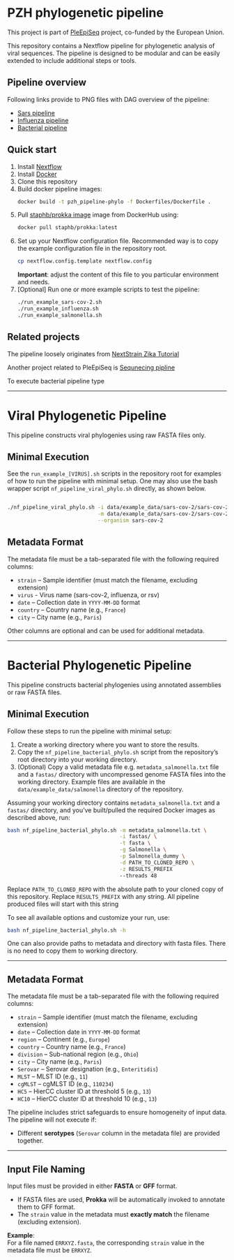 PZH phylogenetic pipeline
=========================

This project is part of [PleEpiSeq](https://www.pzh.gov.pl/projekty-i-programy/plepiseq/) project, co-funded by the European Union.

This repository contains a Nextflow pipeline for phylogenetic analysis of viral sequences. The pipeline is designed to be modular and can be easily extended to include additional steps or tools.

Pipeline overview
-----------------
Following links provide to PNG files with DAG overview of the pipeline:
- [Sars pipeline](dag_png/nf_sars_phylogenetic_pipeline.png)
- [Influenza pipeline](dag_png/nf_influenza_phylogenetic_pipeline.png)
- [Bacterial pipeline](dag_png/nf_bacterial_phylogenetic_pipeline.png)

Quick start
-----------

1. Install [Nextflow](https://www.nextflow.io/docs/latest/install.html)
2. Install [Docker](https://docs.docker.com/engine/install/)
3. Clone this repository
4. Build docker pipeline images:
   ```bash
   docker build -t pzh_pipeline-phylo -f Dockerfiles/Dockerfile .
   ```
5. Pull [staphb/prokka image](https://hub.docker.com/r/staphb/prokka) image from DockerHub using:
   ```bash
   docker pull staphb/prokka:latest
   ```
6. Set up your Nextflow configuration file. Recommended way is to copy the example configuration file in the repository root.
   ```bash
   cp nextflow.config.template nextflow.config
   ```
   **Important**: adjust the content of this file to you particular environment and needs.
7. [Optional] Run one or more example scripts to test the pipeline:
   ```bash
   ./run_example_sars-cov-2.sh
   ./run_example_influenza.sh
   ./run_example_salmonella.sh
    ```

Related projects
----------------

The pipeline loosely originates from [NextStrain Zika Tutorial](https://github.com/nextstrain/zika-tutorial)

Another project related to PleEpiSeq is [Sequnecing pipline](https://github.com/mkadlof/pzh_pipeline_viral)

To execute bacterial pipeline type

-----------------------------------------------------------------

# Viral Phylogenetic Pipeline

This pipeline constructs viral phylogenies using raw FASTA files only.

## Minimal Execution

See the `run_example_[VIRUS].sh` scripts in the repository root for examples of how to run the pipeline with minimal setup. One may also use the bash wrapper script `nf_pipeline_viral_phylo.sh` directly, as shown below.

```bash

./nf_pipeline_viral_phylo.sh -i data/example_data/sars-cov-2/sars-cov-2.fasta \
                             -m data/example_data/sars-cov-2/sars-cov-2_metadata.tsv \
                             --organism sars-cov-2
```

## Metadata Format

The metadata file must be a tab-separated file with the following required columns:

- `strain` – Sample identifier (must match the filename, excluding extension)
- `virus` - Virus name (sars-cov-2, influenza, or rsv)
- `date` – Collection date in `YYYY-MM-DD` format
- `country` – Country name (e.g., `France`)
- `city` – City name (e.g., `Paris`)

Other columns are optional and can be used for additional metadata.

-----------------------------------------------------------------

# Bacterial Phylogenetic Pipeline

This pipeline constructs bacterial phylogenies using annotated assemblies or raw FASTA files.

## Minimal Execution

Follow these steps to run the pipeline with minimal setup:

1. Create a working directory where you want to store the results.
2. Copy the `nf_pipeline_bacterial_phylo.sh` script from the repository’s root directory into your working directory.
3. (Optional) Copy a valid metadata file e.g. `metadata_salmonella.txt` file and a `fastas/` directory with uncompressed genome FASTA files into the working directory.  Example files are available in the `data/example_data/salmonella` directory of the repository.

Assuming your working directory contains `metadata_salmonella.txt` and a `fastas/` directory, and you’ve built/pulled the required Docker images as described above, run:

```bash
bash nf_pipeline_bacterial_phylo.sh -m metadata_salmonella.txt \
                                    -i fastas/ \
                                    -t fasta \
                                    -g Salmonella \
                                    -p Salmonella_dummy \
                                    -d PATH_TO_CLONED_REPO \
                                    -z RESULTS_PREFIX
                                    --threads 48
```

Replace `PATH_TO_CLONED_REPO` with the absolute path to your cloned copy of this repository.
Replace `RESULTS_PREFIX` with any string. All pipeline produced files will start with this string

To see all available options and customize your run, use:

```bash
bash nf_pipeline_bacterial_phylo.sh -h
```

One can also provide paths to metadata and directory with fasta files. There is no need to copy them to working directory.

---

## Metadata Format

The metadata file must be a tab-separated file with the following required columns:

- `strain` – Sample identifier (must match the filename, excluding extension)
- `date` – Collection date in `YYYY-MM-DD` format
- `region` – Continent (e.g., `Europe`)
- `country` – Country name (e.g., `France`)
- `division` – Sub-national region (e.g., `Ohio`)
- `city` – City name (e.g., `Paris`)
- `Serovar` – Serovar designation (e.g., `Enteritidis`)
- `MLST` – MLST ID (e.g., `11`)
- `cgMLST` – cgMLST ID (e.g., `110234`)
- `HC5` – HierCC cluster ID at threshold 5 (e.g., `13`)
- `HC10` – HierCC cluster ID at threshold 10 (e.g., `13`)

The pipeline includes strict safeguards to ensure homogeneity of input data. The pipeline will not execute if:

- Different **serotypes** (`Serovar` column in the metadata file) are provided together.

---

## Input File Naming

Input files must be provided in either **FASTA** or **GFF** format.

- If FASTA files are used, **Prokka** will be automatically invoked to annotate them to GFF format.
- The `strain` value in the metadata must **exactly match** the filename (excluding extension).

**Example**:  
For a file named `ERRXYZ.fasta`, the corresponding `strain` value in the metadata file must be `ERRXYZ`.

